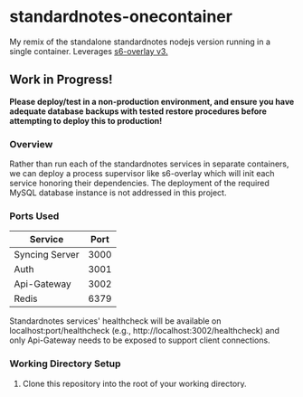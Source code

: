 # standardnotes-onecontainer
My remix of the standalone standardnotes  nodejs version running in a single container.  Leverages [s6-overlay v3.](https://github.com/just-containers/s6-overlay)

## Work in Progress!
**Please deploy/test in a non-production environment, and ensure you have adequate database backups with tested restore procedures before attempting to deploy this to production!**

### Overview
Rather than run each of the standardnotes services in separate containers, we can deploy a process supervisor like s6-overlay which will init each service honoring their dependencies.  The deployment of the required MySQL database instance is not addressed in this project.

### Ports Used  
|Service|Port|
|-----|-----|
|Syncing Server|3000|
|Auth| 3001|
|Api-Gateway|3002|
|Redis|6379|

Standardnotes services' healthcheck will be available on localhost:port/healthcheck (e.g., http://localhost:3002/healthcheck) and only Api-Gateway needs to be exposed to support client connections.

### Working Directory Setup
1. Clone this repository into the root of your working directory. 
2. Dockerfile will add the following versions to the container image: 
   | Component | Version |  
   |-----|-----|
   |s6-overlay x86_64/amd64|v3.1.0.1|    
   |SN Service auth|v1.44.1|  
   |SN Service syncing-server-js|v1.52.1|   
   |SN Service api-gateway|v1.37.0|  
3. s6-overlay scripts are in:  
   a. services/apigw  
   b. services/authsvr  
   c. services/redis  
   d. services/syncsvr  
4. Optional loggers are defined in:  
   a. services/apigw-log  
   b. services/authsvr-log  
   c. services/redis-log  
   d. services/syncsvr-log  
5. Each service directory will have the required files ``run`` and ``type``, and for dependency definition, the optional files ``dependencies``, ``notification-fd`` and ``data/check``.   
   - If a service is a dependency for another service, the prerequisite service will also have a ``data/check`` directory/file where ``check`` will contain the script necessary to inform s6-overlay that the owning service has successfully started and is active.  For example, redis is a prerequisite for authsvr and syncsvr; its ``data/check`` file contains a redis PING and verifies a PONG is received, returning the result of this check to s6-overlay.  
   - Both authsvr and syncsvr have an optional ``dependencies`` file that contains the service name ``redis``.  s6-overlay will ensure redis has successfully started and confirmed that it is active before starting its dependent services, authsvr and syncsvr.
   - apigw has a defined dependency on authsvr
7. The services directory also contains a ``contents`` directory:   
   - ``contents`` has an empty file with a matching filename for each service (defined by a service directory) to be managed by s6-overlay.  
   - A service file exists for the 4 services and 4 loggers.  Only services listed in ``contents`` will be initialized by s6-overlay; feel free to remove the logger files if you'd rather everything logged to stdout.
9. Optional logger services have also been defined.  In addition to the required files ``run`` and ``type``, logger coordination requires either the existence of either the file ``producer-for`` or ``consumer-for``:
   - ``producer-for`` should be located in the service directory for the service that is producing log output.  The file contains the name of its paired logger (e.g., redis service ``producer-for`` contains the service name ``redis-log``)
   - ``consumer-for`` is located in the service directory for the logger service consumes (and then writes) logs for.  The file contains the name of its paired service (e.g., redis-log service ``consumer-for`` file contains the service name ``redis``)  


### Customize Environment variables
The env.sample file is the consolidation of all the environment variables from each of the standardnotes services.  DB variables (host, databasename, user, password, etc.) should be modified here.  In addition, any other standardnotes customization should be set here.    

Each standardnotes service ``run`` script imports the container environment variables using s6-overlay's ``with-contenv`` utility.  However, as required, these variables can be overriden for the service (e.g. ``PORT`` is set separately in each ``run``).  Feel free to add any required variables for your environment.

### Deploy your container
When you run your container - s6-overlay will be started, which will then initialize each service:
   1. redis
   2. authsvr
   3. synsvr
   4. api-gateway  

### Verify your deployment
- The optional loggers will be started and their output can be found in /var/log/servicename (e.g. /var/log/authsvr).
- Monitor stdout or review each service log to verify the container has started successfully.   
- Further verify each service using its respective healtcheck (e.g. redis ping, //localhost:port/healthcheck) 

**Connect your app on the container exposed port for 3002 - and start taking notes!**
